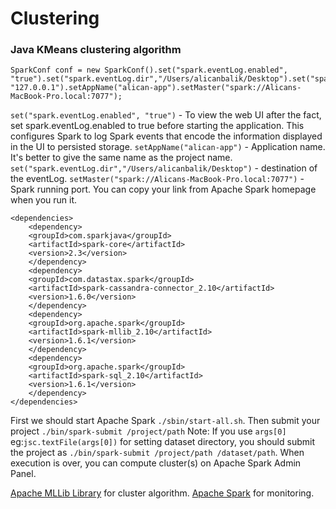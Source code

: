 # Clustering
### Java KMeans clustering algorithm


	SparkConf conf = new SparkConf().set("spark.eventLog.enabled", "true").set("spark.eventLog.dir","/Users/alicanbalik/Desktop").set("spark.cassandra.connection.host", "127.0.0.1").setAppName("alican-app").setMaster("spark://Alicans-MacBook-Pro.local:7077");


`set("spark.eventLog.enabled", "true")`  - To view the web UI after the fact, set spark.eventLog.enabled to true before starting the application. This configures Spark to log Spark events that encode the information displayed in the UI to persisted storage.
`setAppName("alican-app")` - Application name. It's better to give the same name as the project name.
`set("spark.eventLog.dir","/Users/alicanbalik/Desktop")` - destination of the eventLog.
`setMaster("spark://Alicans-MacBook-Pro.local:7077")` - Spark running port. You can copy your link from Apache Spark homepage when you run it.



	<dependencies>
	    <dependency>
		<groupId>com.sparkjava</groupId>
		<artifactId>spark-core</artifactId>
		<version>2.3</version>
	    </dependency>
	    <dependency>
		<groupId>com.datastax.spark</groupId>
		<artifactId>spark-cassandra-connector_2.10</artifactId>
		<version>1.6.0</version>
		</dependency>
	    <dependency>
		<groupId>org.apache.spark</groupId>
		<artifactId>spark-mllib_2.10</artifactId>
		<version>1.6.1</version>
		</dependency>
		<dependency>
		<groupId>org.apache.spark</groupId>
		<artifactId>spark-sql_2.10</artifactId>
		<version>1.6.1</version>
		</dependency>	
	</dependencies>
	
First we should start Apache Spark `./sbin/start-all.sh`. Then submit your project `./bin/spark-submit /project/path`
Note: If you use `args[0] `eg:`jsc.textFile(args[0])` for setting dataset directory, you should submit the project as `./bin/spark-submit /project/path /dataset/path`.
When execution is over, you can compute cluster(s) on Apache Spark Admin Panel.


[Apache MLLib Library](http://spark.apache.org/mllib/) for cluster algorithm.
[Apache Spark](http://spark.apache.org) for monitoring.
